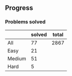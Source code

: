 ## Progress
### Problems solved
|          | solved | total |
|----------|--------|-------|
| All      |   77   |  2867 |
| Easy     |   21   |
| Medium   |   51   |
| Hard     |   5    |
